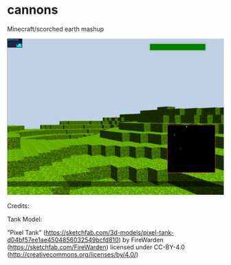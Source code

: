 # cannons
Minecraft/scorched earth mashup

![screenshot 1](https://github.com/newcarrotgames/cannons/blob/main/demo.png?raw=true)

Credits:

Tank Model: 

"Pixel Tank" (https://sketchfab.com/3d-models/pixel-tank-d04bf57ee1ae4504856032549bcfd810) by FireWarden (https://sketchfab.com/FireWarden) licensed under CC-BY-4.0 (http://creativecommons.org/licenses/by/4.0/)